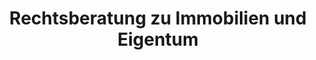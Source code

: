 ---
layout: topic
style_id: topic
title: Rechtsberatung zu Immobilien und Eigentum
description: >-
  Expertenberatung beim Erwerb von Immobilien. Beratung und Hilfe bei
  Streitfragen zu Ihrem Eigentum. Prüfung von Kaufverträgen und Begleitung Ihres
  Immobilienerwerbs.
header_titel: Beratung zu Immobilien und Eigentum
header_image: /uploads/theme-immobilien1.jpg
erfolge:
  - zahl:
    text:
intro_titel:
intro_text_markdown: >-
  Unser Gründungspartner Rechtsanwalt Klevenhagen leitet das Dezernat für dieses
  anspruchsvolle und umfangreiche Rechtsgebiet. Durch seine langjährige
  Erfahrung und nachgewiesene Qualifikation als Fachanwalt für Bank- und
  Kapitalmarktrecht können wir Ihnen in diesem Rechtsgebiet eine ganzheitliche,
  integrale Beratung bieten. Vielfach stellen sich im Immobilienrecht komplexe
  Fragen, die multiple Rechtsgebiete umfassen und auch mehrere Ziele
  verwirklichen sollen. Rechtsanwalt Klevenhagen und sein Team setzen dabei auf
  ma&szlig;geschneiderte Lösungen individuelle Beratung. Als erfahrener
  Prozessanwalt mit mehreren hundert selbst geführten Verfahren vor Gerichten in
  ganz Deutschland berät er auch zur wirtschaftlichen Sinnhaftigkeit eines
  beabsichtigten Rechtsstreits. Er definiert gemeinsam mit Ihnen Ihre
  individuell gesetzten Ziele, damit diese zügig und druckvoll durchgesetzt
  werden können.
intro_link_text:
intro_link:
abschnitte:
  - abschnitt_template: box_dunkel
    titel: Eigentum als Chance - mit anwaltlicher Expertise
    text_markdown: "Das Immobilienrecht stellt einen traditionellen Arbeitsschwerpunkt der spezialisierten Rechtsanwälte unserer Kanzlei dar. Sowohl aus Sicht von Kapitalanlegern und Investoren als auch aus Sicht von Bauträgern und Initiatoren bestehen diverse Interessenlagen und es stellen sich dabei unterschiedlichste Rechtsfragen.\_\n\nUnser spezialisiertes Rechtsanwaltsteam wird von dem langjährig erfahrenen und bundesweit bekannten Experten und Fachanwalt für Bank- und Kapitalmarktrecht Kim Oliver Klevenhagen geleitet. Dabei beraten er und sein Team von Rechtsanwälten sowohl in Fragen der Vertragsgestaltung, Konzeption und der Vermarktung von Immobilienkapitalanlagen als auch rund um das Recht der sogenannten „Schrottimmobilie\". Auch die immer häufiger als Kapitalanlage angebotenen Pflegeimmobilien mit ihren besonderen rechtlichen Bedingungen und Herausforderungen sind ein Arbeitsgebiet für Rechtsanwalt Klevenhagen.\_ Er ist aber auch in der Rechtsberatung und\_ Begleitung zu Fragen der finanziellen Sanierung nach einem fehlgeschlagenen Immobilienengagement tätig."
    image: /uploads/mirror-facade-of-tall-building-1963557.jpg
    cta: true
  - abschnitt_template: weiss_bild_links
    titel: Die Immobilie in der Krise – Umgang mit Schrottimmobilien
    text_markdown: >-
      Rechtsanwalt und Fachanwalt für Bank- und Kapitalmarktrecht Klevenhagen
      ist seit vielen Jahren Experte für alle Fragen in Bezug auf die
      Rückabwicklung oder Sanierung von Schrottimmobilien. Denn: Erst nachdem
      die Eigentumswohnung erworben wurde und meist das erste bzw. zweite Jahr
      verstrichen ist, stellen die meisten Anleger fest, dass die ihnen
      gemachten Versprechungen leider überhaupt nicht eingetroffen sind. Die
      Finanzierung der fremdgenutzten und fremdfinanzierten Eigentumswohnung
      lässt sich nicht mehr aufbringen. An diesem Punkt kann jedem betroffenen
      Anleger nur dringendst empfohlen werden, anwaltlichen Rat zu suchen. Denn
      die Möglichkeit für Anleger, denen Schrottimmobilien verkauft wurden und
      die nun die Rückabwicklung suchen, hat sich stetig verbessert. Eine genaue
      rechtliche Analyse des Einzelfalls ist bei AdvoAdvice selbstverständlich.
      Denn nur so können wir gemeinsam mit Ihnen den besten Weg finden, Ihnen
      wirtschaftlich sinnvoll zu helfen. Nicht immer ist ein möglicherweise
      langjähriger Gerichtsprozess die richtige Lösung. Häufig gibt es
      außergerichtliche Lösungsmöglichkeiten, die schneller zum Ziel führen.
    image:
    cta: false
  - abschnitt_template: box_hell
    titel: Die vermietete Immobilie – Mietrecht aus Sicht des Vermieters
    text_markdown: >-
      Dr. Sven Tintemann und sein Team vertreten seit mehreren Jahren die
      Interessen von Immobilieneigentümern, die ihre Immobilien vermietet haben.
      Hierbei berät Dr. Tintemann in allen Bereichen des Mietrechts und hilft
      insbesondere dann, wenn Probleme mit dem Mietverhältnis durch
      Zahlungsausfälle oder durch Störungen in der Hausgemeinschaft gibt. Die
      Kanzlei AdvoAdvice vertritt innerhalb und auch außerhalb von Berlin
      mehrere Immobilieninvestoren und Eigentümer und regelt für diese
      mietrechtliche Angelegenheiten schnell und effektiv.      
    image:
    cta: true
  - abschnitt_template: weiss_bild_links
    titel: Zweckentfremdungsverbot von Wohnraum
    text_markdown: >-
      Rechtsanwalt Martin Sommerfeld berat und vertritt Mandanten bei Fragen zum
      Zweckentfremdungsverbot von Wohnraum. Die Tätigkeit von Rechtsanwalt
      Sommerfeld umfasst dabei den Bereich der Vermietung von Wohnraum als
      Ferienwohnung, die Umwandlung von Wohnraum in gewerblich oder
      freiberuflich genutzte Flächen sowie umgekehrt die Umwandlung von
      gewerblichen Flächen in Wohnraum. Besondern in Berlin sind in den letzten
      Monaten zahlreiche Bußgelder wegen eines Verstoßes gegen das
      Zweckentfremdungsverbot verhängt worden. Hier legt die Kanzlei AdvoAdvice
      für Betroffene Einspruch gegen den Bußgeldbescheid ein und vertritt Ihre
      Interessen gegenüber Behörden und vor Gericht.
    image:
    cta: false
redirect_from:
  - /themen/immobilienrecht
  - /themen/immobilienrecht/
redirect_to:
sitemap: true
---